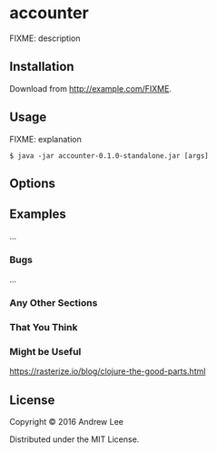 # accounter

FIXME: description

## Installation

Download from http://example.com/FIXME.

## Usage

FIXME: explanation

    $ java -jar accounter-0.1.0-standalone.jar [args]

## Options

## Examples

...

### Bugs

...

### Any Other Sections
### That You Think
### Might be Useful

https://rasterize.io/blog/clojure-the-good-parts.html

## License

Copyright © 2016 Andrew Lee

Distributed under the MIT License.
